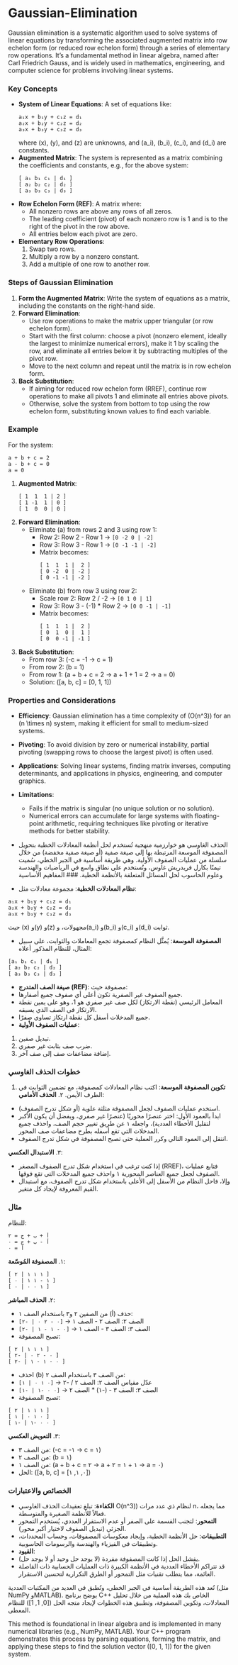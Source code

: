 # Gaussian-Elimination
Gaussian elimination is a systematic algorithm used to solve systems of linear equations by transforming the associated augmented matrix into row echelon form (or reduced row echelon form) through a series of elementary row operations. It’s a fundamental method in linear algebra, named after Carl Friedrich Gauss, and is widely used in mathematics, engineering, and computer science for problems involving linear systems.

### Key Concepts
- **System of Linear Equations**: A set of equations like:
  ```
  a₁x + b₁y + c₁z = d₁
  a₂x + b₂y + c₂z = d₂
  a₃x + b₃y + c₃z = d₃
  ```
  where \(x\), \(y\), and \(z\) are unknowns, and \(a_i\), \(b_i\), \(c_i\), and \(d_i\) are constants.
- **Augmented Matrix**: The system is represented as a matrix combining the coefficients and constants, e.g., for the above system:
  ```
  [ a₁ b₁ c₁ | d₁ ]
  [ a₂ b₂ c₂ | d₂ ]
  [ a₃ b₃ c₃ | d₃ ]
  ```
- **Row Echelon Form (REF)**: A matrix where:
  - All nonzero rows are above any rows of all zeros.
  - The leading coefficient (pivot) of each nonzero row is 1 and is to the right of the pivot in the row above.
  - All entries below each pivot are zero.
- **Elementary Row Operations**:
  1. Swap two rows.
  2. Multiply a row by a nonzero constant.
  3. Add a multiple of one row to another row.

### Steps of Gaussian Elimination
1. **Form the Augmented Matrix**: Write the system of equations as a matrix, including the constants on the right-hand side.
2. **Forward Elimination**:
   - Use row operations to make the matrix upper triangular (or row echelon form).
   - Start with the first column: choose a pivot (nonzero element, ideally the largest to minimize numerical errors), make it 1 by scaling the row, and eliminate all entries below it by subtracting multiples of the pivot row.
   - Move to the next column and repeat until the matrix is in row echelon form.
3. **Back Substitution**:
   - If aiming for reduced row echelon form (RREF), continue row operations to make all pivots 1 and eliminate all entries above pivots.
   - Otherwise, solve the system from bottom to top using the row echelon form, substituting known values to find each variable.

### Example
For the system:
```
a + b + c = 2
a - b + c = 0
a = 0
```
1. **Augmented Matrix**:
   ```
   [ 1  1  1 | 2 ]
   [ 1 -1  1 | 0 ]
   [ 1  0  0 | 0 ]
   ```
2. **Forward Elimination**:
   - Eliminate \(a\) from rows 2 and 3 using row 1:
     - Row 2: Row 2 - Row 1 → `[0 -2 0 | -2]`
     - Row 3: Row 3 - Row 1 → `[0 -1 -1 | -2]`
     - Matrix becomes:
       ```
       [ 1  1  1 |  2 ]
       [ 0 -2  0 | -2 ]
       [ 0 -1 -1 | -2 ]
       ```
   - Eliminate \(b\) from row 3 using row 2:
     - Scale row 2: Row 2 / -2 → `[0 1 0 | 1]`
     - Row 3: Row 3 - (-1) * Row 2 → `[0 0 -1 | -1]`
     - Matrix becomes:
       ```
       [ 1  1  1 |  2 ]
       [ 0  1  0 |  1 ]
       [ 0  0 -1 | -1 ]
       ```
3. **Back Substitution**:
   - From row 3: \(-c = -1 → c = 1\)
   - From row 2: \(b = 1\)
   - From row 1: \(a + b + c = 2 → a + 1 + 1 = 2 → a = 0\)
   - Solution: \([a, b, c] = [0, 1, 1]\)

### Properties and Considerations
- **Efficiency**: Gaussian elimination has a time complexity of \(O(n^3)\) for an \(n \times n\) system, making it efficient for small to medium-sized systems.
- **Pivoting**: To avoid division by zero or numerical instability, partial pivoting (swapping rows to choose the largest pivot) is often used.
- **Applications**: Solving linear systems, finding matrix inverses, computing determinants, and applications in physics, engineering, and computer graphics.
- **Limitations**:
  - Fails if the matrix is singular (no unique solution or no solution).
  - Numerical errors can accumulate for large systems with floating-point arithmetic, requiring techniques like pivoting or iterative methods for better stability.
 
- الحذف الغاوسي هو خوارزمية منهجية تُستخدم لحل أنظمة المعادلات الخطية بتحويل المصفوفة الموسعة المرتبطة بها إلى صيغة صفية (أو صيغة صفية مخفضة) من خلال سلسلة من عمليات الصفوف الأولية. وهي طريقة أساسية في الجبر الخطي، سُميت تيمنًا بكارل فريدريش غاوس، وتُستخدم على نطاق واسع في الرياضيات والهندسة وعلوم الحاسوب لحل المسائل المتعلقة بالأنظمة الخطية. ### المفاهيم الأساسية
- **نظام المعادلات الخطية**: مجموعة معادلات مثل:
```
a₁x + b₁y + c₁z = d₁
a₂x + b₂y + c₂z = d₂
a₃x + b₃y + c₃z = d₃
```
حيث \(x\) و\(y\) و\(z\) مجهولات، و\(a_i\) و\(b_i\) و\(c_i\) و\(d_i\) ثوابت.
- **المصفوفة الموسعة**: يُمثَّل النظام كمصفوفة تجمع المعاملات والثوابت، على سبيل المثال، للنظام المذكور أعلاه:
```
[a₁ b₁ c₁ | d₁ ]
[ a₂ b₂ c₂ | d₂ ]
[ a₃ b₃ c₃ | d₃ ]
```
- **صيغة الصف المتدرج (REF)**: مصفوفة حيث:
- جميع الصفوف غير الصفرية تكون أعلى أي صفوف جميع أصفارها.
- المعامل الرئيسي (نقطة الارتكاز) لكل صف غير صفري هو 1، وهو على يمين نقطة الارتكاز في الصف الذي يسبقه.
- جميع المدخلات أسفل كل نقطة ارتكاز تساوي صفرًا.
- **عمليات الصفوف الأولية**:
1. تبديل صفين.
2. ضرب صف بثابت غير صفري.
3. إضافة مضاعفات صف إلى صف آخر.

### خطوات الحذف الغاوسي
1. **تكوين المصفوفة الموسعة**: اكتب نظام المعادلات كمصفوفة، مع تضمين الثوابت في الطرف الأيمن.
٢. **الحذف الأمامي**:
- استخدم عمليات الصفوف لجعل المصفوفة مثلثة علوية (أو شكل تدرج الصفوف).
- ابدأ بالعمود الأول: اختر عنصرًا محوريًا (عنصرًا غير صفري، ويفضل أن يكون الأكبر لتقليل الأخطاء العددية)، واجعله ١ عن طريق تغيير حجم الصف، واحذف جميع المدخلات التي تقع أسفله بطرح مضاعفات صف المحور.
- انتقل إلى العمود التالي وكرر العملية حتى تصبح المصفوفة في شكل تدرج الصفوف.

٣. **الاستبدال العكسي**:
- إذا كنت ترغب في استخدام شكل تدرج الصفوف المصغر (RREF)، فتابع عمليات الصفوف لجعل جميع العناصر المحورية ١ واحذف جميع المدخلات التي تقع فوقها.
- وإلا، فاحل النظام من الأسفل إلى الأعلى باستخدام شكل تدرج الصفوف، مع استبدال القيم المعروفة لإيجاد كل متغير.

### مثال
للنظام:
```
أ + ب + ج = ٢
أ - ب + ج = ٠
أ = ٠
```
١. **المصفوفة المُوسّعة**:
```
[ ١ ١ ١ | ٢ ]
[ ١ - ١ ١ | ٠ ]
[ ١ ٠ ٠ | ٠ ]
```
٢. **الحذف المباشر**:
- حذف \(أ\) من الصفين ٢ و٣ باستخدام الصف ١:
- الصف ٢: الصف ٢ - الصف ١ → `[٠ - ٢ ٠ | -٢]`
- الصف ٣: الصف ٣ - الصف ١ → `[٠ - ١ - ١ | -٢]`
- تصبح المصفوفة:
```
[ ١ ١ ١ | ٢ ]
[ ٠ - ٢ ٠ | -٢ ]
[ ٠ - ١ - ١ | -٢ ]
```
- احذف \(b\) من الصف ٣ باستخدام الصف ٢:
- عدّل مقياس الصف ٢: الصف ٢ / -٢ → `[٠ ١ ٠ | ١]`
- الصف ٣: الصف ٣ - (-١) * الصف ٢ → `[٠ ٠ -١ | -١]`
- تصبح المصفوفة:
```
[ ١ ١ ١ | ٢ ]
[ ٠ ١ ٠ | ١ ]
[ ٠ ٠ -١ | -١ ]
```
٣. **التعويض العكسي**:
- من الصف ٣: \(-c = -١ → c = ١\)
- من الصف ٢: \(b = ١\)
- من الصف ١: \(a + b + c = ٢ → a + ١ + ١ = ٢ → a = ٠\)
- الحل: \([a, b, c] = [٠, ١, ١]\)

### الخصائص والاعتبارات
- **الكفاءة**: تبلغ تعقيدات الحذف الغاوسي O(n^3)\) لنظام ذي عدد مرات n، مما يجعله فعالاً للأنظمة الصغيرة والمتوسطة.
- **التمحور**: لتجنب القسمة على الصفر أو عدم الاستقرار العددي، يُستخدم التمحور الجزئي (تبديل الصفوف لاختيار أكبر محور).
- **التطبيقات**: حل الأنظمة الخطية، وإيجاد معكوسات المصفوفات، وحساب المحددات، وتطبيقات في الفيزياء والهندسة والرسومات الحاسوبية.
- **القيود**:
- يفشل الحل إذا كانت المصفوفة مفردة (لا يوجد حل وحيد أو لا يوجد حل).
- قد تتراكم الأخطاء العددية في الأنظمة الكبيرة ذات العمليات الحسابية ذات الفاصلة العائمة، مما يتطلب تقنيات مثل التمحور أو الطرق التكرارية لتحسين الاستقرار.

تُعد هذه الطريقة أساسية في الجبر الخطي، وتُطبق في العديد من المكتبات العددية (مثل NumPy وMATLAB). يوضح برنامج C++ الخاص بك هذه العملية من خلال تحليل المعادلات، وتكوين المصفوفة، وتطبيق هذه الخطوات لإيجاد متجه الحل \([0, 1, 1]\) للنظام المعطى.

This method is foundational in linear algebra and is implemented in many numerical libraries (e.g., NumPy, MATLAB). Your C++ program demonstrates this process by parsing equations, forming the matrix, and applying these steps to find the solution vector \([0, 1, 1]\) for the given system.
